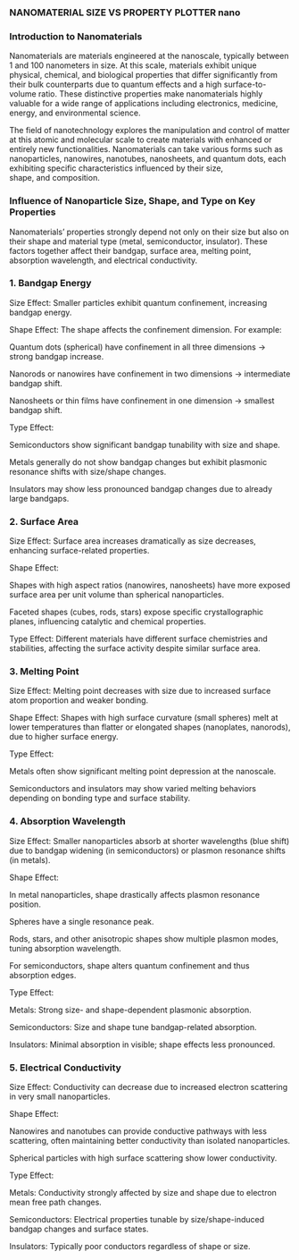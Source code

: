 ### NANOMATERIAL SIZE VS PROPERTY PLOTTER                                                    nano                                                 
### Introduction to Nanomaterials
Nanomaterials are materials engineered at the nanoscale, typically between 1 and 100 nanometers in size. At this scale, materials exhibit unique physical, chemical, and biological properties that differ significantly from their bulk counterparts due to quantum effects and a high surface-to-volume ratio. These distinctive properties make nanomaterials highly valuable for a wide range of applications including electronics, medicine, energy, and environmental science.

The field of nanotechnology explores the manipulation and control of matter at this atomic and molecular scale to create materials with enhanced or entirely new functionalities. Nanomaterials can take various forms such as nanoparticles, nanowires, nanotubes, nanosheets, and quantum dots, each exhibiting specific characteristics influenced by their size, shape, and composition.
### Influence of Nanoparticle Size, Shape, and Type on Key Properties
Nanomaterials’ properties strongly depend not only on their size but also on their shape and material type (metal, semiconductor, insulator). These factors together affect their bandgap, surface area, melting point, absorption wavelength, and electrical conductivity.

### 1. Bandgap Energy
Size Effect:
Smaller particles exhibit quantum confinement, increasing bandgap energy.

Shape Effect:
The shape affects the confinement dimension. For example:

Quantum dots (spherical) have confinement in all three dimensions → strong bandgap increase.

Nanorods or nanowires have confinement in two dimensions → intermediate bandgap shift.

Nanosheets or thin films have confinement in one dimension → smallest bandgap shift.

Type Effect:

Semiconductors show significant bandgap tunability with size and shape.

Metals generally do not show bandgap changes but exhibit plasmonic resonance shifts with size/shape changes.

Insulators may show less pronounced bandgap changes due to already large bandgaps.

### 2. Surface Area
Size Effect:
Surface area increases dramatically as size decreases, enhancing surface-related properties.

Shape Effect:

Shapes with high aspect ratios (nanowires, nanosheets) have more exposed surface area per unit volume than spherical nanoparticles.

Faceted shapes (cubes, rods, stars) expose specific crystallographic planes, influencing catalytic and chemical properties.

Type Effect:
Different materials have different surface chemistries and stabilities, affecting the surface activity despite similar surface area.

### 3. Melting Point
Size Effect:
Melting point decreases with size due to increased surface atom proportion and weaker bonding.

Shape Effect:
Shapes with high surface curvature (small spheres) melt at lower temperatures than flatter or elongated shapes (nanoplates, nanorods), due to higher surface energy.

Type Effect:

Metals often show significant melting point depression at the nanoscale.

Semiconductors and insulators may show varied melting behaviors depending on bonding type and surface stability.

### 4. Absorption Wavelength
Size Effect:
Smaller nanoparticles absorb at shorter wavelengths (blue shift) due to bandgap widening (in semiconductors) or plasmon resonance shifts (in metals).

Shape Effect:

In metal nanoparticles, shape drastically affects plasmon resonance position.

Spheres have a single resonance peak.

Rods, stars, and other anisotropic shapes show multiple plasmon modes, tuning absorption wavelength.

For semiconductors, shape alters quantum confinement and thus absorption edges.

Type Effect:

Metals: Strong size- and shape-dependent plasmonic absorption.

Semiconductors: Size and shape tune bandgap-related absorption.

Insulators: Minimal absorption in visible; shape effects less pronounced.

### 5. Electrical Conductivity
Size Effect:
Conductivity can decrease due to increased electron scattering in very small nanoparticles.

Shape Effect:

Nanowires and nanotubes can provide conductive pathways with less scattering, often maintaining better conductivity than isolated nanoparticles.

Spherical particles with high surface scattering show lower conductivity.

Type Effect:

Metals: Conductivity strongly affected by size and shape due to electron mean free path changes.

Semiconductors: Electrical properties tunable by size/shape-induced bandgap changes and surface states.

Insulators: Typically poor conductors regardless of shape or size.
